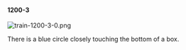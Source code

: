 #### 1200-3
![train-1200-3-0.png](https://github.com/lil-lab/nlvr/raw/master/nlvr/train/images/31/train-1200-3-0.png "train-1200-3-0.png")

There is a blue circle closely touching the bottom of a box.